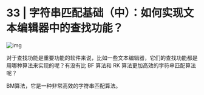 # 33 | 字符串匹配基础（中）：如何实现文本编辑器中的查找功能？

![img](https://static001.geekbang.org/resource/image/4f/16/4f5a919c1ad1d3b83c98cf94215bba16.jpg)

对于查找功能是重要功能的软件来说，比如一些文本编辑器，它们的查找功能都是用哪种算法来实现的呢？有没有比 BF 算法和 RK 算法更加高效的字符串匹配算法呢？

BM算法，它是一种非常高效的字符串匹配算法。